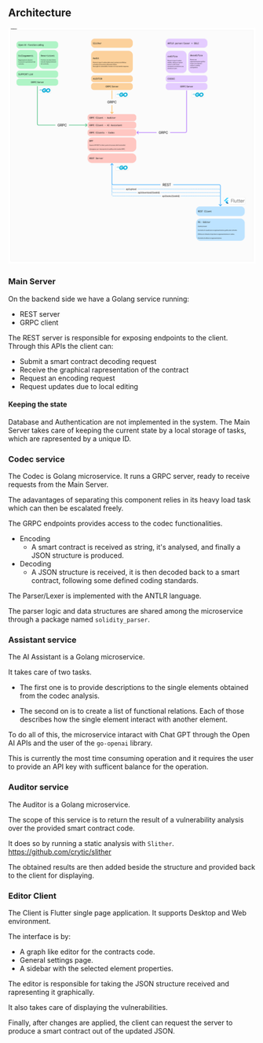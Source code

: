 ## Architecture

![Architecture structure from Figma](Architecture.png)

### Main Server

On the backend side we have a Golang service running:

- REST server
- GRPC client

The REST server is responsible for exposing endpoints to the client.
Through this APIs the client can:

- Submit a smart contract decoding request
- Receive the graphical rapresentation of the contract
- Request an encoding request
- Request updates due to local editing

#### Keeping the state

Database and Authentication are not implemented in the system.
The Main Server takes care of keeping the current state by a local storage of tasks, which are rapresented by a unique ID.

### Codec service

The Codec is Golang microservice.
It runs a GRPC server, ready to receive requests from the Main Server.

The adavantages of separating this component relies in its heavy load task which can then be escalated freely.

The GRPC endpoints provides access to the codec functionalities.

- Encoding
  - A smart contract is received as string, it's analysed, and finally a JSON structure is produced.
- Decoding
  - A JSON structure is received, it is then decoded back to a smart contract, following some defined coding standards.

The Parser/Lexer is implemented with the ANTLR language.

The parser logic and data structures are shared among the microservice through a package named `solidity_parser`.

### Assistant service

The AI Assistant is a Golang microservice.

It takes care of two tasks.

- The first one is to provide descriptions to the single elements obtained from the codec analysis.

- The second on is to create a list of functional relations.
Each of those describes how the single element interact with another element.

To do all of this, the microservice intaract with Chat GPT through the Open AI APIs and the user of the `go-openai` library.

This is currently the most time consuming operation and it requires the user to provide an API key with sufficent balance for the operation.

### Auditor service

The Auditor is a Golang microservice.

The scope of this service is to return the result of a vulnerability analysis over the provided smart contract code.

It does so by running a static analysis with `Slither`.
https://github.com/crytic/slither

The obtained results are then added beside the structure and provided back to the client for displaying.

### Editor Client

The Client is Flutter single page application.
It supports Desktop and Web environment.

The interface is by:

- A graph like editor for the contracts code.
- General settings page.
- A sidebar with the selected element properties.

The editor is responsible for taking the JSON structure received and rapresenting it graphically.

It also takes care of displaying the vulnerabilities.

Finally, after changes are applied, the client can request the server to produce a smart contract out of the updated JSON.
